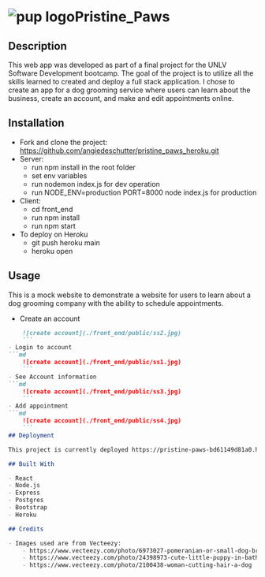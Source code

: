 # ![pup logo](./front_end/public/puppy1.jpg)Pristine_Paws

## Description

This web app was developed as part of a final project for the UNLV Software Development bootcamp.  The goal of the project is to utilize all the skills learned to created and deploy a full stack application.  I chose to create an app for a dog grooming service where users can learn about the business, create an account, and make and edit appointments online.  

## Installation

- Fork and clone the project: https://github.com/angiedeschutter/pristine_paws_heroku.git
- Server:
    - run npm install in the root folder
    - set env variables
    - run nodemon index.js for dev operation
    - run NODE_ENV=production PORT=8000 node index.js for production
- Client:
    - cd front_end
    - run npm install
    - run npm start
- To deploy on Heroku
    - git push heroku main
    - heroku open

## Usage

This is a mock website to demonstrate a website for users to learn about a dog grooming company with the ability to schedule appointments.  

- Create an account
```md
    ![create account](./front_end/public/ss2.jpg)
    ```
- Login to account
```md
    ![create account](./front_end/public/ss1.jpg)
    ```
- See Account information
```md
    ![create account](./front_end/public/ss3.jpg)
    ```
- Add appointment
```md
    ![create account](./front_end/public/ss4.jpg)
    ```
## Deployment

This project is currently deployed https://pristine-paws-bd61149d81a0.herokuapp.com/.

## Built With

- React
- Node.js
- Express
- Postgres
- Bootstrap
- Heroku

## Credits

- Images used are from Vecteezy:
    - https://www.vecteezy.com/photo/6973027-pomeranian-or-small-dog-breed-was-taken-shower-by-owner-and-stood-in-red-bucket-that-places-on-a-concrete-floor
    - https://www.vecteezy.com/photo/24398973-cute-little-puppy-in-bathroom-illustration-ai-generative
    - https://www.vecteezy.com/photo/2100438-woman-cutting-hair-a-dog



